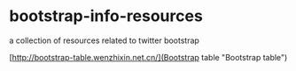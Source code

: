 # bootstrap-info-resources
a collection of resources related to twitter bootstrap

[http://bootstrap-table.wenzhixin.net.cn/](Bootstrap table "Bootstrap table")